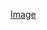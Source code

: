 [Image](https://lh3.googleusercontent.com/u/0/docs/AJ-UkItNwdbntm_bEyYwi8CvubIFBy9o4Pn-y4PWcMnxhPW59bckT8WEUTLlG8SolG69dIYSiWn3Nc6ArvHK3E1Kdw0zoWVoh-_jNDgwe9u3XeCPel0yjgpMlgW-RmhN0F13nY2C8gl4Rd6capWDrCQg5otQiHpg_G4sMft_62T6JD9G-eSOdGOUsnEZmTR0jEcSH3Cp7bemjWzm_shLwQoNBq-6qrpbmXQKA5LlWwCsx3-sBxsSpCqpVEB56TAP1P-yGrVi2ZRGFVjYUcsksKkbPJ6r_zv0bI5s3bsH10MuIUTEZ60IPkNu8O4FpND9fkb8JvU6A3YpvVaSfe0BhkpB4ZKLNV7-3ZrOWwOSvsXFV4woaD-emjpQb0He9SAL8ilD17vh9l02ZYvFv-nLvrxt2Gg2oDJd_ZWuXAjEhrLU-uKFlsn-ZWfF3MqKVPQ4sNOZsX-aZ_BChVwtGQsSmxhkt1Wo15ic0bLYAt_Bdrdp02p0uUavnzGvgVs5bzj8g2CpnOKuwSz84JOpijoiIVwHutGODH_C8LI7miilvDsVepHUc1AzXnTxOfshSLRNB0rG3Fd56ROCDqh4eYaL6sLesUH8xFFUfDltrNP2c6xGqbEgzV12pUby8hne2Uv670p4RlcWFiZ8G9MTg0ZOngskBZgw5WQJR7qyqCkH-I1kkqCos4FZzCWyAYGMkaF1AMoUrpK2Ujg4uuleiAPa-Wqv4MdrlukSohdUYD-sXSJYJQ4l_t3k6H2gAbXXM5iD5m_1IFuvrE7S4Tap1NRHeFY-7Hq4RenpGutOEhpyRgQt6aPMIgNRdYnK7YH6rTSOjQGSIQkBqngKtVLSMcNfhxqtY24OrdCnKhVOIeZmugXL-TTI_Jfp46POD1ra2YW2mWtUo_Kr_gPCOtUoGQ_5NptVAfYyoxAH0-PBbJ_zIQNhWSfFCVHQwfLvRdHrgEqmTw_uNORmi0PwSyYEMJ1ca8Q)
